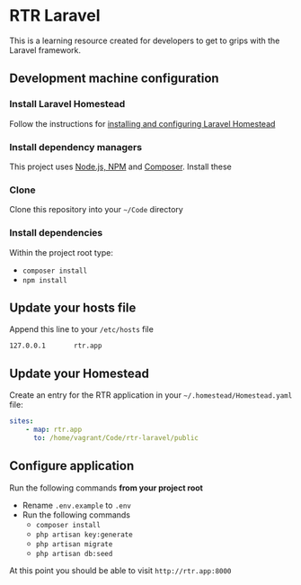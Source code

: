 # RTR Laravel

This is a learning resource created for developers to get to grips with the Laravel framework. 

## Development machine configuration

### Install Laravel Homestead

Follow the instructions for [installing and configuring Laravel Homestead](https://laravel.com/docs/5.4/homestead)

### Install dependency managers

This project uses [Node.js, NPM](https://nodejs.org/en/) and [Composer](https://getcomposer.org/). Install these 

### Clone 

Clone this repository into your `~/Code` directory

### Install dependencies

Within the project root type:
 
 * `composer install`
 * `npm install`

## Update your hosts file

Append this line to your `/etc/hosts` file

`127.0.0.1       rtr.app`

## Update your Homestead

Create an entry for the RTR application in your `~/.homestead/Homestead.yaml` file:

```yaml
sites:
    - map: rtr.app
      to: /home/vagrant/Code/rtr-laravel/public
```
## Configure application

Run the following commands **from your project root**

* Rename `.env.example` to `.env`
* Run the following commands
  * `composer install`
  * `php artisan key:generate`
  * `php artisan migrate`
  * `php artisan db:seed`

At this point you should be able to visit `http://rtr.app:8000`
